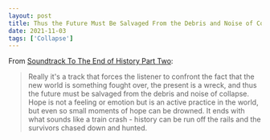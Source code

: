 ```yaml
---
layout: post
title: Thus the Future Must Be Salvaged From the Debris and Noise of Collapse
date: 2021-11-03
tags: ['Collapse']
---
```

From [Soundtrack To The End of History Part Two](https://thehaunt.substack.com/p/soundtrack-to-the-end-of-history-28f):
<!--x-->

> Really it's a track that forces the listener to confront the fact that the new world is something fought over, the present is a wreck, and thus the future must be salvaged from the debris and noise of collapse. Hope is not a feeling or emotion but is an active practice in the world, but even so small moments of hope can be drowned. It ends with what sounds like a train crash - history can be run off the rails and the survivors chased down and hunted.